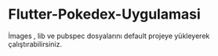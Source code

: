 # Flutter-Pokedex-Uygulamasi
İmages , lib ve pubspec dosyalarını default projeye yükleyerek çalıştırabilirsiniz.
